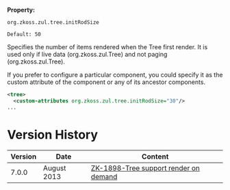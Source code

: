 **Property:**

`org.zkoss.zul.tree.initRodSize`

`Default: 50`

Specifies the number of items rendered when the Tree first render. It is
used only if live data
(<javadoc method="setModel(org.zkoss.zul.TreeModel)">org.zkoss.zul.Tree</javadoc>)
and not paging
(<javadoc method="getPagingChild()">org.zkoss.zul.Tree</javadoc>).

If you prefer to configure a particular component, you could specify it
as the custom attribute of the component or any of its ancestor
components.

``` xml
<tree>
  <custom-attributes org.zkoss.zul.tree.initRodSize="30"/>
...
```

# Version History

| Version | Date        | Content                                                                          |
|---------|-------------|----------------------------------------------------------------------------------|
| 7.0.0   | August 2013 | [ZK-1898-Tree support render on demand](http://tracker.zkoss.org/browse/ZK-1898) |

